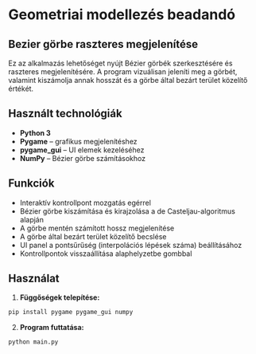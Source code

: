 # Geometriai modellezés beadandó
## Bezier görbe raszteres megjelenítése
Ez az alkalmazás lehetőséget nyújt Bézier görbék szerkesztésére és raszteres megjelenítésére. A program vizuálisan jeleníti meg a görbét, valamint kiszámolja annak hosszát és a görbe által bezárt terület közelítő értékét.

## Használt technológiák

- **Python 3**
- **Pygame** – grafikus megjelenítéshez
- **pygame_gui** – UI elemek kezeléséhez
- **NumPy** – Bézier görbe számításokhoz

## Funkciók

- Interaktív kontrollpont mozgatás egérrel
- Bézier görbe kiszámítása és kirajzolása a de Casteljau-algoritmus alapján
- A görbe mentén számított hossz megjelenítése
- A görbe által bezárt terület közelítő becslése
- UI panel a pontsűrűség (interpolációs lépések száma) beállításához
- Kontrollpontok visszaállítása alaphelyzetbe gombbal

## Használat

1. **Függőségek telepítése:**

```bash
pip install pygame pygame_gui numpy
```
2. **Program futtatása:**

```bash
python main.py
